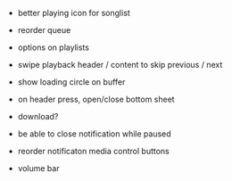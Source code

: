 - better playing icon for songlist
- reorder queue
- options on playlists
- swipe playback header / content to skip previous / next
- show loading circle on buffer

- on header press, open/close bottom sheet

- download?
- be able to close notification while paused
- reorder notificaton media control buttons
- volume bar
